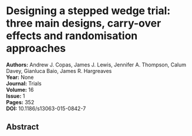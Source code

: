 # Designing a stepped wedge trial: three main designs, carry-over effects and randomisation approaches

**Authors:** Andrew J. Copas, James J. Lewis, Jennifer A. Thompson, Calum Davey, Gianluca Baio, James R. Hargreaves  
**Year:** None  
**Journal:** Trials  
**Volume:** 16  
**Issue:** 1  
**Pages:** 352  
**DOI:** 10.1186/s13063-015-0842-7  

## Abstract


